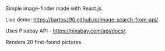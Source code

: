   
Simple image-finder made with React.js.

Live demo: https://bartosz90.github.io/Image-search-from-api/.

Uses Pixabay API - https://pixabay.com/api/docs/.

Renders 20 first-found pictures.
